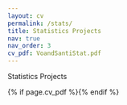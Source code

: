 ```yaml
---
layout: cv
permalink: /stats/
title: Statistics Projects
nav: true
nav_order: 3
cv_pdf: VoandSantiStat.pdf
---
```


Statistics Projects


{% if page.cv_pdf %}<a href="{{ page.cv_pdf | prepend: 'assets/pdf/VoandSantiStat' | relative_url}}" target="_blank" rel="noopener noreferrer" class="float-right"><i class="fas fa-file-pdf"></i></a>{% endif %}